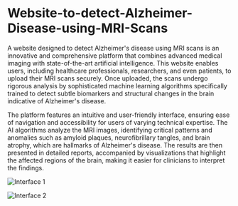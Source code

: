 # Website-to-detect-Alzheimer-Disease-using-MRI-Scans

A website designed to detect Alzheimer's disease using MRI scans is an innovative and comprehensive platform that combines advanced medical imaging with state-of-the-art artificial intelligence. This website enables users, including healthcare professionals, researchers, and even patients, to upload their MRI scans securely. Once uploaded, the scans undergo rigorous analysis by sophisticated machine learning algorithms specifically trained to detect subtle biomarkers and structural changes in the brain indicative of Alzheimer's disease.

The platform features an intuitive and user-friendly interface, ensuring ease of navigation and accessibility for users of varying technical expertise. The AI algorithms analyze the MRI images, identifying critical patterns and anomalies such as amyloid plaques, neurofibrillary tangles, and brain atrophy, which are hallmarks of Alzheimer's disease. The results are then presented in detailed reports, accompanied by visualizations that highlight the affected regions of the brain, making it easier for clinicians to interpret the findings.

![Interface 1](https://github.com/user-attachments/assets/782bd2d0-b813-461e-9f02-e5c31150e733)


![Interface 2](https://github.com/user-attachments/assets/dc28a3ed-c7a3-4824-b4ae-d5b223580572)
